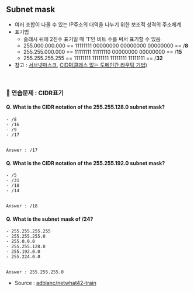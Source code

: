 ## Subnet mask
- 여러 조합이 나올 수 있는 IP주소의 대역을 나누기 위한 보조적 성격의 주소체계
- 표기법
    - 슬래시 뒤에 2진수 표기일 때 '1'인 비트 수를 써서 표기할 수 있음
    - 255.000.000.000 == 11111111 00000000 00000000 00000000 == /**8**
    - 255.255.000.000 == 11111111 11111110 00000000 00000000 == /**15**
    - 255.255.255.255 == 11111111 11111111 11111111 11111111 == /**32**
- 참고 : [서브넷마스크](https://namu.wiki/w/%EC%84%9C%EB%B8%8C%EB%84%B7%20%EB%A7%88%EC%8A%A4%ED%81%AC), [CIDR(클래스 없는 도메인간 라우팅 기법)](https://ko.wikipedia.org/wiki/%EC%82%AC%EC%9D%B4%EB%8D%94_(%EB%84%A4%ED%8A%B8%EC%9B%8C%ED%82%B9))
<br>

### :speech_balloon: 연습문제 : CIDR표기
#### Q. What is the CIDR notation of the 255.255.128.0 subnet mask?
    - /8
    - /16
    - /9
    - /17


    Answer : /17
    
#### Q. What is the CIDR notation of the 255.255.192.0 subnet mask?
    - /5
    - /31
    - /18
    - /14


    Answer : /18

#### Q. What is the subnet mask of /24?
    - 255.255.255.255
    - 255.255.255.0
    - 255.0.0.0
    - 255.255.128.0
    - 255.192.0.0
    - 255.224.0.0


    Answer : 255.255.255.0

- Source : [adblanc/netwhat42-train](github.com/adblanc/netwhat42)
